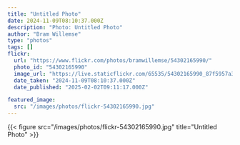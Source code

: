 ```yaml
---
title: "Untitled Photo"
date: 2024-11-09T08:10:37.000Z
description: "Photo: Untitled Photo"
author: "Bram Willemse"
type: "photos"
tags: []
flickr:
  url: "https://www.flickr.com/photos/bramwillemse/54302165990/"
  photo_id: "54302165990"
  image_url: "https://live.staticflickr.com/65535/54302165990_87f5957a32_h.jpg"
  date_taken: "2024-11-09T08:10:37.000Z"
  date_published: "2025-02-02T09:11:17.000Z"

featured_image:
  src: "/images/photos/flickr-54302165990.jpg"
---
```


{{< figure src="/images/photos/flickr-54302165990.jpg" title="Untitled Photo" >}}
